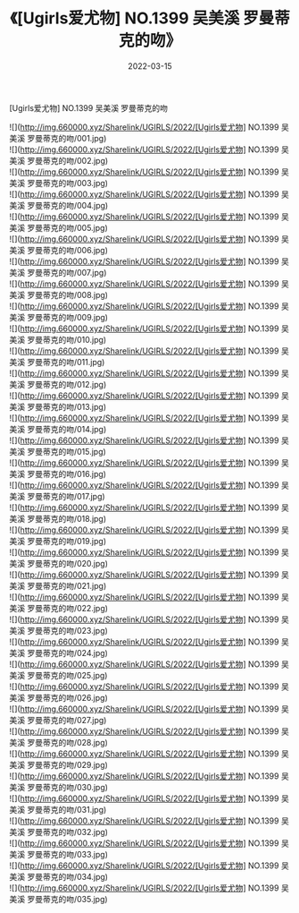 ﻿---
layout: post
title:  《[Ugirls爱尤物] NO.1399 吴美溪 罗曼蒂克的吻》
date:   2022-03-15
img: http://img.660000.xyz/Sharelink/UGIRLS/2022/[Ugirls爱尤物] NO.1399 吴美溪 罗曼蒂克的吻/000.jpg
categories: [美女, 清纯, 唯美]
---

[Ugirls爱尤物] NO.1399 吴美溪 罗曼蒂克的吻

 ![](http://img.660000.xyz/Sharelink/UGIRLS/2022/[Ugirls爱尤物] NO.1399 吴美溪 罗曼蒂克的吻/001.jpg) <br>![](http://img.660000.xyz/Sharelink/UGIRLS/2022/[Ugirls爱尤物] NO.1399 吴美溪 罗曼蒂克的吻/002.jpg) <br>![](http://img.660000.xyz/Sharelink/UGIRLS/2022/[Ugirls爱尤物] NO.1399 吴美溪 罗曼蒂克的吻/003.jpg) <br>![](http://img.660000.xyz/Sharelink/UGIRLS/2022/[Ugirls爱尤物] NO.1399 吴美溪 罗曼蒂克的吻/004.jpg) <br>![](http://img.660000.xyz/Sharelink/UGIRLS/2022/[Ugirls爱尤物] NO.1399 吴美溪 罗曼蒂克的吻/005.jpg) <br>![](http://img.660000.xyz/Sharelink/UGIRLS/2022/[Ugirls爱尤物] NO.1399 吴美溪 罗曼蒂克的吻/006.jpg) <br>![](http://img.660000.xyz/Sharelink/UGIRLS/2022/[Ugirls爱尤物] NO.1399 吴美溪 罗曼蒂克的吻/007.jpg) <br>![](http://img.660000.xyz/Sharelink/UGIRLS/2022/[Ugirls爱尤物] NO.1399 吴美溪 罗曼蒂克的吻/008.jpg) <br>![](http://img.660000.xyz/Sharelink/UGIRLS/2022/[Ugirls爱尤物] NO.1399 吴美溪 罗曼蒂克的吻/009.jpg) <br>![](http://img.660000.xyz/Sharelink/UGIRLS/2022/[Ugirls爱尤物] NO.1399 吴美溪 罗曼蒂克的吻/010.jpg) <br>![](http://img.660000.xyz/Sharelink/UGIRLS/2022/[Ugirls爱尤物] NO.1399 吴美溪 罗曼蒂克的吻/011.jpg) <br>![](http://img.660000.xyz/Sharelink/UGIRLS/2022/[Ugirls爱尤物] NO.1399 吴美溪 罗曼蒂克的吻/012.jpg) <br>![](http://img.660000.xyz/Sharelink/UGIRLS/2022/[Ugirls爱尤物] NO.1399 吴美溪 罗曼蒂克的吻/013.jpg) <br>![](http://img.660000.xyz/Sharelink/UGIRLS/2022/[Ugirls爱尤物] NO.1399 吴美溪 罗曼蒂克的吻/014.jpg) <br>![](http://img.660000.xyz/Sharelink/UGIRLS/2022/[Ugirls爱尤物] NO.1399 吴美溪 罗曼蒂克的吻/015.jpg) <br>![](http://img.660000.xyz/Sharelink/UGIRLS/2022/[Ugirls爱尤物] NO.1399 吴美溪 罗曼蒂克的吻/016.jpg) <br>![](http://img.660000.xyz/Sharelink/UGIRLS/2022/[Ugirls爱尤物] NO.1399 吴美溪 罗曼蒂克的吻/017.jpg) <br>![](http://img.660000.xyz/Sharelink/UGIRLS/2022/[Ugirls爱尤物] NO.1399 吴美溪 罗曼蒂克的吻/018.jpg) <br>![](http://img.660000.xyz/Sharelink/UGIRLS/2022/[Ugirls爱尤物] NO.1399 吴美溪 罗曼蒂克的吻/019.jpg) <br>![](http://img.660000.xyz/Sharelink/UGIRLS/2022/[Ugirls爱尤物] NO.1399 吴美溪 罗曼蒂克的吻/020.jpg) <br>![](http://img.660000.xyz/Sharelink/UGIRLS/2022/[Ugirls爱尤物] NO.1399 吴美溪 罗曼蒂克的吻/021.jpg) <br>![](http://img.660000.xyz/Sharelink/UGIRLS/2022/[Ugirls爱尤物] NO.1399 吴美溪 罗曼蒂克的吻/022.jpg) <br>![](http://img.660000.xyz/Sharelink/UGIRLS/2022/[Ugirls爱尤物] NO.1399 吴美溪 罗曼蒂克的吻/023.jpg) <br>![](http://img.660000.xyz/Sharelink/UGIRLS/2022/[Ugirls爱尤物] NO.1399 吴美溪 罗曼蒂克的吻/024.jpg) <br>![](http://img.660000.xyz/Sharelink/UGIRLS/2022/[Ugirls爱尤物] NO.1399 吴美溪 罗曼蒂克的吻/025.jpg) <br>![](http://img.660000.xyz/Sharelink/UGIRLS/2022/[Ugirls爱尤物] NO.1399 吴美溪 罗曼蒂克的吻/026.jpg) <br>![](http://img.660000.xyz/Sharelink/UGIRLS/2022/[Ugirls爱尤物] NO.1399 吴美溪 罗曼蒂克的吻/027.jpg) <br>![](http://img.660000.xyz/Sharelink/UGIRLS/2022/[Ugirls爱尤物] NO.1399 吴美溪 罗曼蒂克的吻/028.jpg) <br>![](http://img.660000.xyz/Sharelink/UGIRLS/2022/[Ugirls爱尤物] NO.1399 吴美溪 罗曼蒂克的吻/029.jpg) <br>![](http://img.660000.xyz/Sharelink/UGIRLS/2022/[Ugirls爱尤物] NO.1399 吴美溪 罗曼蒂克的吻/030.jpg) <br>![](http://img.660000.xyz/Sharelink/UGIRLS/2022/[Ugirls爱尤物] NO.1399 吴美溪 罗曼蒂克的吻/031.jpg) <br>![](http://img.660000.xyz/Sharelink/UGIRLS/2022/[Ugirls爱尤物] NO.1399 吴美溪 罗曼蒂克的吻/032.jpg) <br>![](http://img.660000.xyz/Sharelink/UGIRLS/2022/[Ugirls爱尤物] NO.1399 吴美溪 罗曼蒂克的吻/033.jpg) <br>![](http://img.660000.xyz/Sharelink/UGIRLS/2022/[Ugirls爱尤物] NO.1399 吴美溪 罗曼蒂克的吻/034.jpg) <br>![](http://img.660000.xyz/Sharelink/UGIRLS/2022/[Ugirls爱尤物] NO.1399 吴美溪 罗曼蒂克的吻/035.jpg) <br>